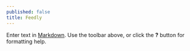```yaml
---
published: false
title: Feedly
---
```

Enter text in [Markdown](http://daringfireball.net/projects/markdown/). Use the toolbar above, or click the **?** button for formatting help.

